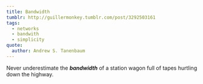 ```yaml
---
title: Bandwidth
tumblr: http://guillermonkey.tumblr.com/post/3292503161
tags:
  - networks
  - bandwith
  - simplicity
quote:
  author: Andrew S. Tanenbaum
---
```


Never underestimate the ***bandwidth*** of a station wagon full of tapes hurtling down the highway.
